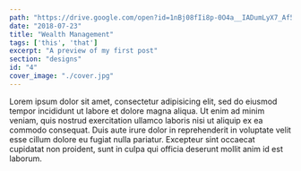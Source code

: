 ```yaml
---
path: "https://drive.google.com/open?id=1nBj08fIi8p-0O4a__IADumLyX7_Af5cX"
date: "2018-07-23"
title: "Wealth Management"
tags: ['this', 'that']
excerpt: "A preview of my first post"
section: "designs"
id: "4"
cover_image: "./cover.jpg"
---
```

Lorem ipsum dolor sit amet, consectetur adipisicing elit, sed do eiusmod tempor incididunt ut labore et dolore magna aliqua. Ut enim ad minim veniam, quis nostrud exercitation ullamco laboris nisi ut aliquip ex ea commodo consequat. Duis aute irure dolor in reprehenderit in voluptate velit esse cillum dolore eu fugiat nulla pariatur. Excepteur sint occaecat cupidatat non proident, sunt in culpa qui officia deserunt mollit anim id est laborum.
